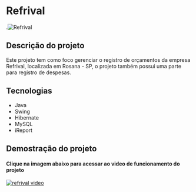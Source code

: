 # Refrival

.![Refrival](https://uploaddeimagens.com.br/images/002/181/025/original/new.PNG?1562616508)

## Descrição do projeto

Este projeto tem como foco gerenciar o registro de orçamentos da empresa Refrival, localizada em Rosana - SP, o projeto também possui uma parte para registro de despesas.

## Tecnologias

- Java
- Swing
- Hibernate
- MySQL
- iReport

## Demostração do projeto

#### Clique na imagem abaixo para acessar ao video de funcionamento do projeto

[![refrival video](https://uploaddeimagens.com.br/images/002/181/039/original/refrival_youtube.PNG?1562616907)](https://www.youtube.com/watch?v=ls9R31_aLQY)


